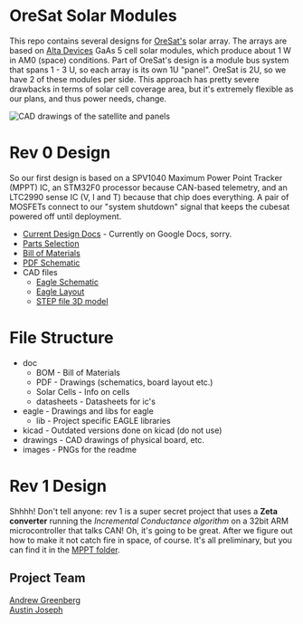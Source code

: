 # OreSat Solar Modules

This repo contains several designs for [OreSat's](oresat.org) solar array. The arrays are based on [Alta Devices](https://http://www.altadevices.com/) GaAs 5 cell solar modules, which produce about 1 W in AM0 (space) conditions. Part of OreSat's design is a module bus system that spans 1 - 3 U, so each array is its own 1U "panel". OreSat is 2U, so we have 2 of these modules per side. This approach has pretty severe drawbacks in terms of solar cell coverage area, but it's extremely flexible as our plans, and thus power needs, change. 

![CAD drawings of the satellite and panels](https://github.com/oresat/solar/blob/master/images/oresat-solar-modules.png)

# Rev 0 Design

So our first design is based on a SPV1040 Maximum Power Point Tracker (MPPT) IC, an STM32F0 processor because CAN-based telemetry, and an LTC2990 sense IC (V, I and T) because that chip does everything. A pair of MOSFETs connect to our "system shutdown" signal that keeps the cubesat powered off until deployment.

- [Current Design Docs](https://docs.google.com/document/d/12vTM7Nvca8MzUQj_UqHETxqTQUYI2aZk1vTmDey_-34/edit?usp=sharing) - Currently on Google Docs, sorry.
- [Parts Selection](https://github.com/oresat/solar/blob/master/Parts_Selection.md)
- [Bill of Materials](https://github.com/oresat/solar/blob/master/doc/BOM/Rev1_BOM.ods)
- [PDF Schematic](https://github.com/oresat/solar/blob/master/drawings/1u_panel_schematic.pdf)
- CAD files
   - [Eagle Schematic](https://github.com/oresat/solar/blob/master/eagle/1u_panel.sch)
   - [Eagle Layout](https://github.com/oresat/solar/blob/master/eagle/1u_panel.brd)
   - [STEP file 3D model](https://github.com/oresat/solar/blob/master/drawings/solar-module.step)

# File Structure

- doc
  - BOM - Bill of Materials
  - PDF - Drawings (schematics, board layout etc.)
  - Solar Cells - Info on cells
  - datasheets - Datasheets for ic's
- eagle - Drawings and libs for eagle
  - lib - Project specific EAGLE libraries
- kicad - Outdated versions done on kicad (do not use)
- drawings - CAD drawings of physical board, etc.
- images - PNGs for the readme

# Rev 1 Design

Shhhh! Don't tell anyone: rev 1 is a super secret project that uses a  **Zeta converter** running the *Incremental Conductance algorithm* on a 32bit ARM microcontroller that talks CAN! Oh, it's going to be great. After we figure out how to make it not catch fire in space, of course. It's all preliminary, but you can find it in the [MPPT folder](https://github.com/oresat/solar/tree/master/MPPT).

## Project Team
  [Andrew Greenberg](https://github.com/andrewgreenberg)  
  [Austin Joseph](https://github.com/austinjoseph)



